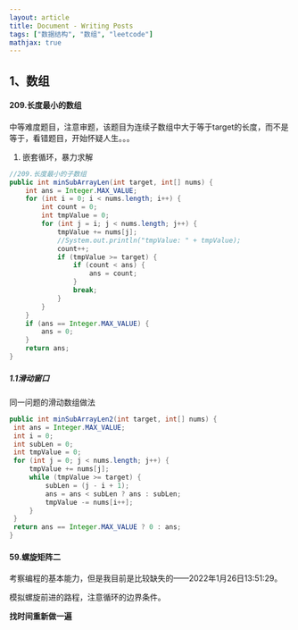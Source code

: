 ```yaml
---
layout: article
title: Document - Writing Posts
tags: ["数据结构", "数组", "leetcode"]
mathjax: true
---
```


## 1、数组

#### 209.长度最小的数组

中等难度题目，注意审题，该题目为连续子数组中大于等于target的长度，而不是等于，看错题目，开始怀疑人生。。。

1. 嵌套循环，暴力求解

~~~ java
//209.长度最小的子数组
public int minSubArrayLen(int target, int[] nums) {
    int ans = Integer.MAX_VALUE;
    for (int i = 0; i < nums.length; i++) {
        int count = 0;
        int tmpValue = 0;
        for (int j = i; j < nums.length; j++) {
            tmpValue += nums[j];
            //System.out.println("tmpValue: " + tmpValue);
            count++;
            if (tmpValue >= target) {
                if (count < ans) {
                    ans = count;
                }
                break;
            }
        }
    }
    if (ans == Integer.MAX_VALUE) {
        ans = 0;
    }
    return ans;
}
~~~

##### 1.1滑动窗口

同一问题的滑动数组做法

   ```java
public int minSubArrayLen2(int target, int[] nums) {
    int ans = Integer.MAX_VALUE;
    int i = 0;
    int subLen = 0;
    int tmpValue = 0;
    for (int j = 0; j < nums.length; j++) {
        tmpValue += nums[j];
        while (tmpValue >= target) {
            subLen = (j - i + 1);
            ans = ans < subLen ? ans : subLen;
            tmpValue -= nums[i++];
        }
    }
    return ans == Integer.MAX_VALUE ? 0 : ans;
}
   ```

#### 59.螺旋矩阵二

考察编程的基本能力，但是我目前是比较缺失的——2022年1月26日13:51:29。

模拟螺旋前进的路程，注意循环的边界条件。

**找时间重新做一遍**